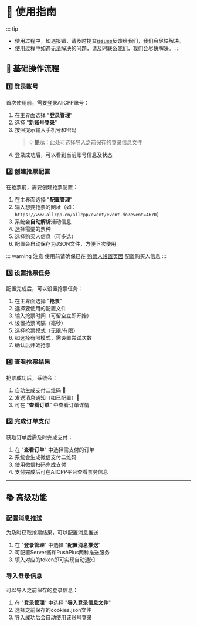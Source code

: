 # 💫 使用指南

::: tip
- 使用过程中，如遇报错，请及时提交[issues](https://github.com/Hanzzkj652/CPPRush/issues)反馈给我们，我们会尽快解决。
- 使用过程中如遇无法解决的问题，请及时[联系我们](/other/contact-us.md)，我们会尽快解决。
:::

## 🔑 基础操作流程

### 1️⃣ 登录账号

首次使用前，需要登录AllCPP账号：

1. 在主界面选择 "**登录管理**" 
2. 选择 "**新账号登录**"
3. 按照提示输入手机号和密码
   > 💡 **提示**：此处可选择导入之前保存的登录信息文件
4. 登录成功后，可以看到当前账号信息及状态


### 2️⃣ 创建抢票配置

在抢票前，需要创建抢票配置：

1. 在主界面选择 "**配置管理**"
2. 输入想要抢票的网址（如：`https://www.allcpp.cn/allcpp/event/event.do?event=4670`）
3. 系统会**自动解析**活动信息
4. 选择需要的票种
5. 选择购买人信息（可多选）
6. 配置会自动保存为JSON文件，方便下次使用

::: warning 注意
使用前请确保已在 [购票人设置页面](https://cp.allcpp.cn/ticket/prePurchaser) 配置购买人信息
:::

### 3️⃣ 设置抢票任务

配置完成后，可以设置抢票任务：

1. 在主界面选择 "**抢票**"
2. 选择要使用的配置文件
3. 输入抢票时间（可留空立即开始）
4. 设置抢票间隔（毫秒）
5. 选择抢票模式（无限/有限）
6. 如选择有限模式，需设置尝试次数
7. 确认后开始抢票

### 4️⃣ 查看抢票结果

抢票成功后，系统会：

1. 自动生成支付二维码 📱
2. 发送消息通知（如已配置）📨
3. 可在 "**查看订单**" 中查看订单详情

### 5️⃣ 完成订单支付

获取订单后需及时完成支付：

1. 在 "**查看订单**" 中选择需支付的订单
2. 系统会生成微信支付二维码
3. 使用微信扫码完成支付
4. 支付完成后可在AllCPP平台查看票务信息

---

## 📚 高级功能

### 配置消息推送

为及时获取抢票结果，可以配置消息推送：

1. 在 "**登录管理**" 中选择 "**配置消息推送**"
2. 可配置Server酱和PushPlus两种推送服务
3. 填入对应的token即可实现自动通知

### 导入登录信息

可以导入之前保存的登录信息：

1. 在 "**登录管理**" 中选择 "**导入登录信息文件**"
2. 选择之前保存的cookies.json文件
3. 导入成功后会自动使用该账号登录
